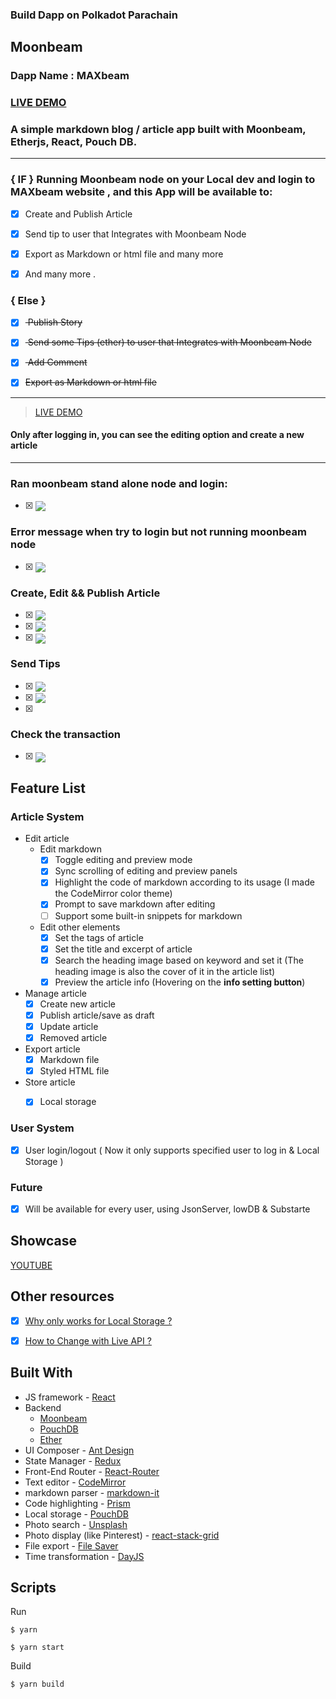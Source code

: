 

### Build Dapp on Polkadot Parachain

## Moonbeam 

### Dapp Name : MAXbeam

### [LIVE DEMO](https://maxbeam-app.web.app/)

### A simple markdown blog / article app built with Moonbeam, Etherjs, React, Pouch DB.
---


### { IF } Running Moonbeam node on your Local dev and login to MAXbeam website , and this App will be available to:

- [x] Create and Publish Article 

- [x] Send tip  to user that Integrates with  Moonbeam Node  

- [x] Export as Markdown or html file and many more 

- [x] And many more .

### { Else }
- [x] <del> Publish Story </del> 

- [x] <del> Send some Tips (ether) to user that Integrates with  Moonbeam Node  </del> 

- [x] <del> Add Comment  </del> 

- [x] <del>Export as Markdown or html file </del> 
---

> [LIVE DEMO](https://maxbeam-app.web.app/)


####  Only after logging in, you can see the editing option and create a new article
---
### Ran moonbeam stand alone node and login: 
- [x] <img src ="./ss/login-true.png" align="center">

### Error message  when try to login but not running moonbeam node
- [x] <img src ="./ss/cant-login.png" align="center">

### Create, Edit && Publish Article
- [x] <img src ="./ss/c1.png" align="center">
- [x] <img src ="./ss/c2.png" align="center">
- [x] <img src ="./ss/c3.png" align="center">

### Send Tips 
- [x] <img src ="./ss/send-tips.png" align="center">
- [x] <img src ="./ss/send-tips2.png" align="center">
- [x] <img src ="">

### Check the transaction
- [x] <img src ="./ss/check-tips.png" align="center">



## Feature List

### Article System

- Edit article
  - Edit markdown
    - [x] Toggle editing and preview mode
    - [x] Sync scrolling of editing and preview panels
    - [x] Highlight the code of markdown according to its usage (I made the CodeMirror color theme)
    - [x] Prompt to save markdown after editing
    - [ ] Support some built-in snippets for markdown
  - Edit other elements
    - [x] Set the tags of article
    - [x] Set the title and excerpt of article
    - [x] Search the heading image based on keyword and set it (The heading image is also the cover of it in the article list)
    - [x] Preview the article info (Hovering on the **info setting button**)
- Manage article
  - [x] Create new article
  - [x] Publish article/save as draft
  - [x] Update article
  - [x] Removed article
- Export article
  - [x] Markdown file
  - [x] Styled HTML file
- Store article
  - [x] Local storage


### User System

- [x] User login/logout ( Now it only supports specified user to log in & Local Storage )

### Future

- [x] Will be available for every user, using JsonServer, lowDB & Substarte


## Showcase 

[YOUTUBE](#)


## Other resources

- [x] [Why only works for Local Storage ?](#)

- [x] [How to Change with Live API ?](#)

## Built With

- JS framework - [React](https://github.com/facebook/react/)
- Backend
   - [Moonbeam](https://docs.moonbeam.network/)
   - [PouchDB](https://github.com/pouchdb/pouchdb/)
   - [Ether](https://docs.ethers.io/)
- UI Composer - [Ant Design](https://github.com/ant-design/ant-design/)
- State Manager - [Redux](https://github.com/reactjs/redux/)
- Front-End Router - [React-Router](https://github.com/ReactTraining/react-router)
- Text editor - [CodeMirror](https://github.com/codemirror/CodeMirror/)
- markdown parser - [markdown-it](https://github.com/markdown-it/markdown-it/)
- Code highlighting - [Prism](https://github.com/PrismJS/prism/)
- Local storage - [PouchDB](https://github.com/pouchdb/pouchdb/)
- Photo search - [Unsplash](https://github.com/unsplash/unsplash-js)
- Photo display (like Pinterest) - [react-stack-grid](https://github.com/tsuyoshiwada/react-stack-grid)
- File export - [File Saver](https://github.com/eligrey/FileSaver.js/)
- Time transformation - [DayJS](https://github.com/iamkun/dayjs)

## Scripts

Run

```
$ yarn 

$ yarn start
```

Build

```
$ yarn build
```
